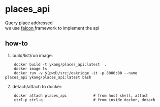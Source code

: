 # places_api
Query place addressed  
we use <a href="https://falcon.readthedocs.io/en/stable/user/index.html"> falcon </a> framework to implement the api

## how-to
1. build/list/run image:
```shell
    docker build -t ykang/places_api:latest  .
    docker image ls
    docker run -v $(pwd)/src:/oakridge -it -p 8000:80 --name places_api ykang/places_api:latest bash
```
2. detach/attach to docker:
```shell
    docker attach places_api            # from host shell, attach
    ctrl-p ctrl-q                       # from inside docker, detach
```
